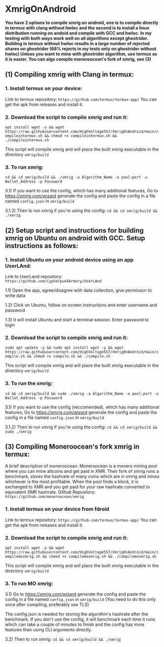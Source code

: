# XmrigOnAndroid

**You have 2 options to compile xmrig on android, one is to compile directly in termux with clang without hwloc and the second is to install a linux distribution running on andoid and compile with GCC and hwloc.
In my testing with both ways work well on all algorithms except ghostrider. Building in termux without hwloc results in a large number of rejected shares on ghostrider (66% rejects in my tests only on ghostrider without hwloc)
Unless you want to mine with ghostrider algorithm, use termux as it is easier. 
You can algo compile moneroocean's fork of xmrig, see (3)**

## (1) Compiling xmrig with Clang in termux:

### 1. Install termux on your device:
Link to termux repository: `https://github.com/termux/termux-app/`
You can get the apk from releases and install it.

### 2. Download the script to compile xmrig and run it:
```apt install wget -y && wget https://raw.githubusercontent.com/HighVoltage557/XmrigOnAndroid/main/compileintermux.sh && chmod +x compileintermux.sh && ./compileintermux.sh```

This script will compile xmrig and will place the built xmrig executable in the directory `xmrig/build`

### 3. To run xmrig:

```cd && cd xmrig/build && ./xmrig -a Algorithm_Name -o pool:port -u Wallet_Address -p Password```

3.1) If you want to use the config, which has many additional features, Go to https://xmrig.com/wizard generate the config and paste the config in a file named `config.json` in `xmrig/build`

3.1.2) Then to run xmrig if you're using the config:
```cd && cd xmrig/build && ./xmrig```



## (2) Setup script and instructions for building xmrig on Ubuntu on android with GCC. Setup instructions as follows:

### 1. Install Ubuntu on your android device using an app UserLAnd:

Link to UserLand repository: `https://github.com/CypherpunkArmory/UserLAnd`

1.1) Open the app, agree/disagree with data collection, give permisson to write data

1.2) Click on Ubuntu, follow on screen instructions and enter username and password

1.3) It will install Ubuntu and start a terminal session. Enter password to login

### 2. Download the script to compile xmrig and run it:
```sudo apt update -y && sudo apt install wget -y && wget https://raw.githubusercontent.com/HighVoltage557/XmrigOnAndroid/main/compile.sh && chmod +x compile.sh && ./compile.sh```

This script will compile xmrig and will place the built xmrig executable in the directory `xmrig/build`

### 3. To run the xmrig:

```cd && cd xmrig/build && sudo ./xmrig -a Algorithm_Name -o pool:port -u Wallet_Address -p Password```

3.1) If you want to use the config (reccomended), which has many additional features, Go to https://xmrig.com/wizard generate the config and paste the config in a file named `config.json` in `xmrig/build`

3.1.2) Then to run xmrig if you're using the config:
```cd && cd xmrig/build && sudo ./xmrig```



## (3) Compiling Moneroocean's fork xmrig in termux:
A brief description of moneroocean: 
Moneroocean is a monero mining pool where you can mine altcoins and get paid in XMR. Their fork of xmrig runs a benchmark, stores the hashrate of many coins which are in xmrig and mines whichever is the most profitable.
When the pool finds a block, it is exchanged to XMR and you get paid for your raw hashrate converted to equivalent XMR hashrate.
Github Repository: `https://github.com/moneroocean/xmrig`

### 1. Install termux on your device from fdroid
Link to termux repository: `https://github.com/termux/termux-app/`
You can get the apk from releases and install it.

### 2. Download the script to compile xmrig and run it:
```apt install wget -y && wget https://raw.githubusercontent.com/HighVoltage557/XmrigOnAndroid/main/compilemoxmrig.sh && chmod +x compilemoxmrig.sh && ./compilemoxmrig.sh```

This script will compile xmrig and will place the built xmrig executable in the directory `xmrig/build`

### 3. To run MO xmrig:

3.1) Go to https://xmrig.com/wizard generate the config and paste the config in a file named `config.json` in `xmrig/build`
(You need to do this only once after compiling, preferably use TLS)

The config.json is needed for storing the algorithm's hashrate after the benchmark. If you don't use the config, it will benchmark each time it runs which can take a couple of minutes to finish and the config has more features than using CLI arguments directly.

3.2) Then to run xmrig:
```cd && cd xmrig/build && ./xmrig```

